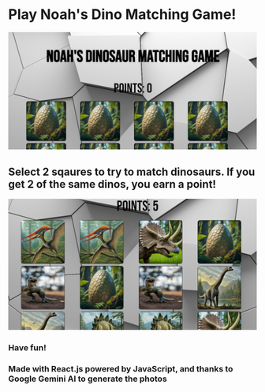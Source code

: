 # Play Noah's Dino Matching Game!

![Dino Home Page](./public/images/DinoGame.png)

## Select 2 sqaures to try to match dinosaurs. If you get 2 of the same dinos, you earn a point!

![Points](./public/images/Points.png)

### Have fun!

### Made with React.js powered by JavaScript, and thanks to Google Gemini AI to generate the photos


